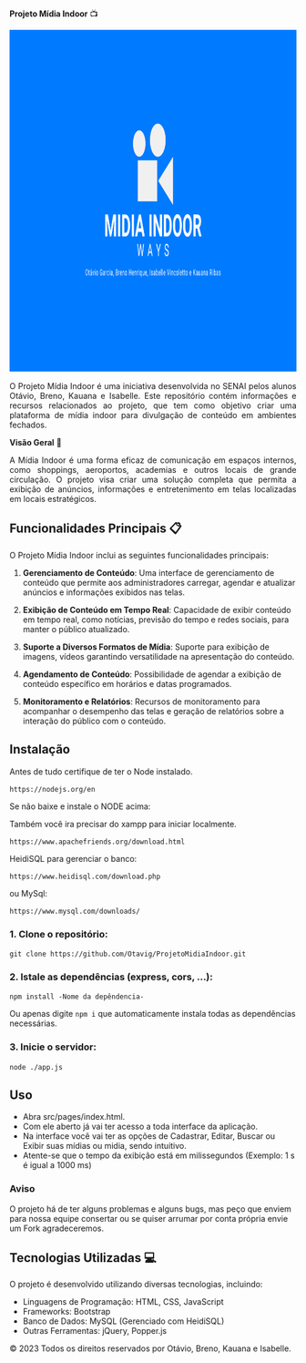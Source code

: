 **Projeto Mídia Indoor** 📺

<img src="midias/87b12c69971a2c5ca116b86bc18c9ed4.png" height="600px"/>

<p align="justify">O Projeto Mídia Indoor é uma iniciativa desenvolvida no SENAI pelos alunos Otávio, Breno, Kauana e Isabelle. Este repositório contém informações e recursos relacionados ao projeto, que tem como objetivo criar uma plataforma de mídia indoor para divulgação de conteúdo em ambientes fechados.</p>


**Visão Geral** 🚀
<p align="justify"> A Mídia Indoor é uma forma eficaz de comunicação em espaços internos, como shoppings, aeroportos, academias e outros locais de grande circulação. O projeto visa criar uma solução completa que permita a exibição de anúncios, informações e entretenimento em telas localizadas em locais estratégicos.</p>

## Funcionalidades Principais 📋

O Projeto Mídia Indoor inclui as seguintes funcionalidades principais:

1. **Gerenciamento de Conteúdo**: Uma interface de gerenciamento de conteúdo que permite aos administradores carregar, agendar e atualizar anúncios e informações exibidos nas telas.

2. **Exibição de Conteúdo em Tempo Real**: Capacidade de exibir conteúdo em tempo real, como notícias, previsão do tempo e redes sociais, para manter o público atualizado.

3. **Suporte a Diversos Formatos de Mídia**: Suporte para exibição de imagens, vídeos garantindo versatilidade na apresentação do conteúdo.

4. **Agendamento de Conteúdo**: Possibilidade de agendar a exibição de conteúdo específico em horários e datas programados.

5. **Monitoramento e Relatórios**: Recursos de monitoramento para acompanhar o desempenho das telas e geração de relatórios sobre a interação do público com o conteúdo.

## Instalação

Antes de tudo certifique de ter o Node instalado.
    
    https://nodejs.org/en
Se não baixe e instale o NODE acima:

Também você ira precisar do xampp para iniciar localmente.

    https://www.apachefriends.org/download.html

 HeidiSQL para gerenciar o banco: 
 
    https://www.heidisql.com/download.php
    
ou MySql:
    
    https://www.mysql.com/downloads/

### 1. Clone o repositório:

    git clone https://github.com/Otavig/ProjetoMidiaIndoor.git

### 2. Istale as dependências (express, cors, ...): 

    npm install -Nome da depêndencia-
Ou apenas digite `npm i` que automaticamente instala todas as dependências necessárias.

### 3. Inicie o servidor:

    node ./app.js
  
## Uso

- Abra src/pages/index.html.
- Com ele aberto já vai ter acesso a toda interface da aplicação.
- Na interface você vai ter as opções de Cadastrar, Editar, Buscar ou Exibir suas mídias ou midia, sendo intuitivo.
- Atente-se que o tempo da exibição está em milissegundos (Exemplo: 1 s é igual a 1000 ms)


### Aviso
O projeto há de ter alguns problemas e alguns bugs, mas peço que enviem para nossa equipe consertar ou se quiser arrumar por conta própria envie um Fork agradeceremos.

## Tecnologias Utilizadas 💻

O projeto é desenvolvido utilizando diversas tecnologias, incluindo:

- Linguagens de Programação: HTML, CSS, JavaScript
- Frameworks: Bootstrap
- Banco de Dados: MySQL (Gerenciado com HeidiSQL)
- Outras Ferramentas: jQuery, Popper.js


© 2023 Todos os direitos reservados por Otávio, Breno, Kauana e Isabelle.
